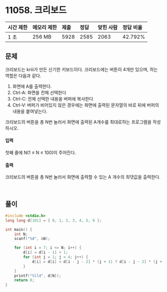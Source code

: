 # 11058. 크리보드

| 시간 제한 | 메모리 제한 | 제출 | 정답 | 맞힌 사람 | 정답 비율 |
| :-------- | :---------- | :--- | :--- | :-------- | :-------- |
| 1 초      | 256 MB      | 5928 | 2585 | 2063      | 42.792%   |

## 문제

크리보드는 kriii가 만든 신기한 키보드이다. 크리보드에는 버튼이 4개만 있으며, 하는 역할은 다음과 같다.

1. 화면에 A를 출력한다.
2. Ctrl-A: 화면을 전체 선택한다
3. Ctrl-C: 전체 선택한 내용을 버퍼에 복사한다
4. Ctrl-V: 버퍼가 비어있지 않은 경우에는 화면에 출력된 문자열의 바로 뒤에 버퍼의 내용을 붙여넣는다.

크리보드의 버튼을 총 N번 눌러서 화면에 출력된 A개수를 최대로하는 프로그램을 작성하시오.

#### 입력

첫째 줄에 N(1 ≤ N ≤ 100)이 주어진다.

#### 출력

크리보드의 버튼을 총 N번 눌러서 화면에 출력할 수 있는 A 개수의 최댓값을 출력한다.

<br/>

## 풀이

```c
#include <stdio.h>
long long d[101] = { 0, 1, 2, 3, 4, 5, 6 };

int main() {
	int N;
	scanf("%d", &N);

	for (int i = 7; i <= N; i++) {
		d[i] = d[i - 1] + 1;
		for (int j = 1; j < 4; j++) {
			d[i] = d[i] < d[i - j - 2] * (j + 1) ? d[i - j - 2] * (j + 1) : d[i];
		}
	}
	printf("%lld", d[N]);
	return 0;
}
```
